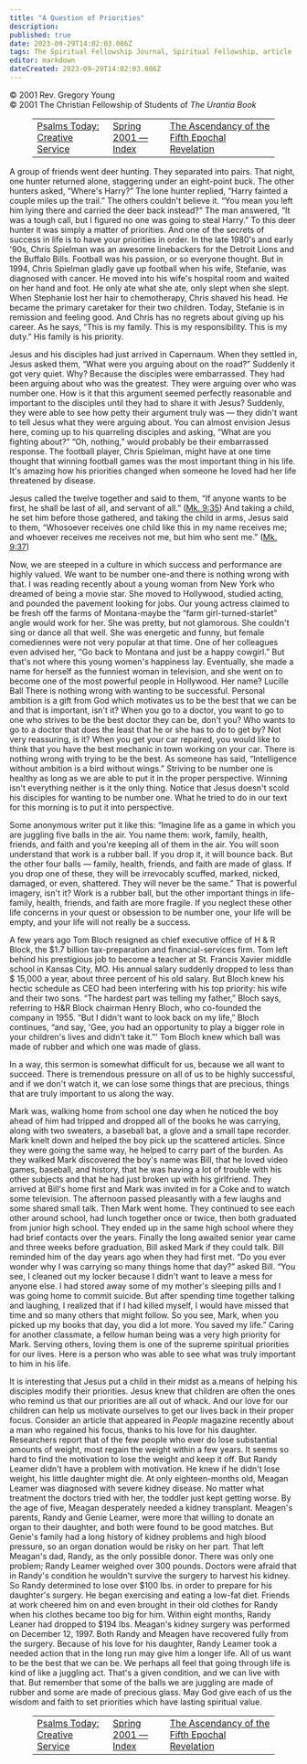 ```yaml
---
title: "A Question of Priorities"
description: 
published: true
date: 2023-09-29T14:02:03.086Z
tags: The Spiritual Fellowship Journal, Spiritual Fellowship, article
editor: markdown
dateCreated: 2023-09-29T14:02:03.086Z
---
```


<p class="v-card v-sheet theme--light grey lighten-3 px-2">© 2001 Rev. Gregory Young<br>© 2001 The Christian Fellowship of Students of <i>The Urantia Book</i></p>
<figure class="table chapter-navigator">
  <table>
    <tbody>
      <tr>
        <td>
        <a href="/en/article/Spiritual_Fellowship_Journal/Psalms_Today_15">
          <span class="mdi mdi-arrow-left-drop-circle"></span><span class="pl-2">Psalms Today: Creative Service</span>
        </a>
        </td>
        <td>
        <a href="/en/index/articles_spiritual_fellowship_journal#spring-2001">
          <span class="mdi mdi-book-open-variant"></span><span class="pl-2">Spring 2001 — Index</span>
        </a>
        </td>
        <td>
        <a href="/en/article/Meredith_Sprunger/The_Ascendancy_of_Fifth_Epochal_Revelation">
          <span class="pr-2">The Ascendancy of the Fifth Epochal Revelation</span><span class="mdi mdi-arrow-right-drop-circle"></span>
        </a>
        </td>
      </tr>
    </tbody>
  </table>
</figure>




A group of friends went deer hunting. They separated into pairs. That night, one hunter returned alone, staggering under an eight-point buck. The other hunters asked, “Where's Harry?” The lone hunter replied, “Harry fainted a couple miles up the trail.” The others couldn't believe it. “You mean you left him lying there and carried the deer back instead?” The man answered, “It was a tough call, but I figured no one was going to steal Harry.” To this deer hunter it was simply a matter of priorities. And one of the secrets of success in life is to have your priorities in order. In the late 1980's and early '90s, Chris Spielman was an awesome linebackers for the Detroit Lions and the Buffalo Bills. Football was his passion, or so everyone thought. But in 1994, Chris Spielman gladly gave up football when his wife, Stefanie, was diagnosed with cancer. He moved into his wife's hospital room and waited on her hand and foot. He only ate what she ate, only slept when she slept. When Stephanie lost her hair to chemotherapy, Chris shaved his head. He became the primary caretaker for their two children. Today, Stefanie is in remission and feeling good. And Chris has no regrets about giving up his career. As he says, “This is my family. This is my responsibility. This is my duty.” His family is his priority.

Jesus and his disciples had just arrived in Capernaum. When they settled in, Jesus asked them, “What were you arguing about on the road?” Suddenly it got very quiet. Why? Because the disciples were embarrassed. They had been arguing about who was the greatest. They were arguing over who was number one. How is it that this argument seemed perfectly reasonable and important to the disciples until they had to share it with Jesus? Suddenly, they were able to see how petty their argument truly was — they didn't want to tell Jesus what they were arguing about. You can almost envision Jesus here, coming up to his quarreling disciples and asking, “What are you fighting about?” “Oh, nothing,” would probably be their embarrassed response. The football player, Chris Spielman, might have at one time thought that winning football games was the most important thing in his life. It's amazing how his priorities changed when someone he loved had her life threatened by disease.

Jesus called the twelve together and said to them, “If anyone wants to be first, he shall be last of all, and servant of all.” ([Mk. 9:35](/en/Bible/Mark/9#v35)) And taking a child, he set him before those gathered, and taking the child in arms, Jesus said to them, “Whosoever receives one child like this in my name receives me; and whoever receives me receives not me, but him who sent me.” ([Mk. 9:37](/en/Bible/Mark/9#v37))

Now, we are steeped in a culture in which success and performance are highly valued. We want to be number one-and there is nothing wrong with that. I was reading recently about a young woman from New York who dreamed of being a movie star. She moved to Hollywood, studied acting, and pounded the pavement looking for jobs. Our young actress claimed to be fresh off the farms of Montana-maybe the “farm girl-turned-starlet” angle would work for her. She was pretty, but not glamorous. She couldn't sing or dance all that well. She was energetic and funny, but female comediennes were not very popular at that time. One of her colleagues even advised her, “Go back to Montana and just be a happy cowgirl.” But that's not where this young women's happiness lay. Eventually, she made a name for herself as the funniest woman in television, and she went on to become one of the most powerful people in Hollywood. Her name? Lucille Ball There is nothing wrong with wanting to be successful. Personal ambition is a gift from God which motivates us to be the best that we can be and that is important, isn't it? When you go to a doctor, you want to go to one who strives to be the best doctor they can be, don't you? Who wants to go to a doctor that does the least that he or she has to do to get by? Not very reassuring, is it? When you get your car repaired, you would like to think that you have the best mechanic in town working on your car. There is nothing wrong with trying to be the best. As someone has said, “Intelligence without ambition is a bird without wings.” Striving to be number one is healthy as long as we are able to put it in the proper perspective. Winning isn't everything neither is it the only thing. Notice that Jesus doesn't scold his disciples for wanting to be number one. What he tried to do in our text for this morning is to put it into perspective.

Some anonymous writer put it like this: “Imagine life as a game in which you are juggling five balls in the air. You name them: work, family, health, friends, and faith and you're keeping all of them in the air. You will soon understand that work is a rubber ball. If you drop it, it will bounce back. But the other four balls — family, health, friends, and faith are made of glass. If you drop one of these, they will be irrevocably scuffed, marked, nicked, damaged, or even, shattered. They will never be the same.” That is powerful imagery, isn't it? Work is a rubber ball, but the other important things in life-family, health, friends, and faith are more fragile. If you neglect these other life concerns in your quest or obsession to be number one, your life will be empty, and your life will not really be a success.

A few years ago Tom Bloch resigned as chief executive office of H & R Block, the \$1.7 billion tax-preparation and financial-services firm. Tom left behind his prestigious job to become a teacher at St. Francis Xavier middle school in Kansas City, MO. His annual salary suddenly dropped to less than \$ 15,000 a year, about three percent of his old salary. But Bloch knew his hectic schedule as CEO had been interfering with his top priority: his wife and their two sons. “The hardest part was telling my father,” Bloch says, referring to H&R Block chairman Henry Bloch, who co-founded the company in 1955. “But I didn't want to look back on my life,” Bloch continues, “and say, 'Gee, you had an opportunity to play a bigger role in your children's lives and didn't take it.”' Tom Bloch knew which ball was made of rubber and which one was made of glass.

In a way, this sermon is somewhat difficult for us, because we all want to succeed. There is tremendous pressure on all of us to be highly successful, and if we don't watch it, we can lose some things that are precious, things that are truly important to us along the way.

Mark was, walking home from school one day when he noticed the boy ahead of him had tripped and dropped all of the books he was carrying, along with two sweaters, a baseball bat, a glove and a small tape recorder. Mark knelt down and helped the boy pick up the scattered articles. Since they were going the same way, he helped to carry part of the burden. As they walked Mark discovered the boy's name was Bill, that he loved video games, baseball, and history, that he was having a lot of trouble with his other subjects and that he had just broken up with his girlfriend. They arrived at Bill's home first and Mark was invited in for a Coke and to watch some television. The afternoon passed pleasantly with a few laughs and some shared small talk. Then Mark went home. They continued to see each other around school, had lunch together once or twice, then both graduated from junior high school. They ended up in the same high school where they had brief contacts over the years. Finally the long awaited senior year came and three weeks before graduation, Bill asked Mark if they could talk. Bill reminded him of the day years ago when they had first met. “Do you ever wonder why I was carrying so many things home that day?” asked Bill. “You see, I cleaned out my locker because I didn't want to leave a mess for anyone else. I had stored away some of my mother's sleeping pills and I was going home to commit suicide. But after spending time together talking and laughing, I realized that if I had killed myself, I would have missed that time and so many others that might follow. So you see, Mark, when you picked up my books that day, you did a lot more. You saved my life.” Caring for another classmate, a fellow human being was a very high priority for Mark. Serving others, loving them is one of the supreme spiritual priorities for our lives. Here is a person who was able to see what was truly important to him in his life.

It is interesting that Jesus put a child in their midst as a.means of helping his disciples modify their priorities. Jesus knew that children are often the ones who remind us that our priorities are all out of whack. And our love for our children can help us motivate ourselves to get our lives back in their proper focus. Consider an article that appeared in _People_ magazine recently about a man who regained his focus, thanks to his love for his daughter. Researchers report that of the few people who ever do lose substantial amounts of weight, most regain the weight within a few years. It seems so hard to find the motivation to lose the weight and keep it off. But Randy Leamer didn't have a problem with motivation. He knew if he didn't lose weight, his little daughter might die. At only eighteen-months old, Meagan Leamer was diagnosed with severe kidney disease. No matter what treatment the doctors tried with her, the toddler just kept getting worse. By the age of five, Meagan desperately needed a kidney transplant. Meagen's parents, Randy and Genie Leamer, were more that willing to donate an organ to their daughter, and both were found to be good matches. But Genie's family had a long history of kidney problems and high blood pressure, so an organ donation would be risky on her part. That left Meagan's dad, Randy, as the only possible donor. There was only one problem; Randy Leamer weighed over 300 pounds. Doctors were afraid that in Randy's condition he wouldn't survive the surgery to harvest his kidney. So Randy determined to lose over $100 lbs. in order to prepare for his daughter's surgery. He began exercising and eating a low-fat diet. Friends at work cheered him on and even brought in their old clothes for Randy when his clothes became too big for him. Within eight months, Randy Leaner had dropped to $194 lbs. Meagan's kidney surgery was performed on December 12, 1997. Both Randy and Meagen have recovered fully from the surgery. Because of his love for his daughter, Randy Leamer took a needed action that in the long run may give him a longer life. All of us want to be the best that we can be. We perhaps all feel that going through life is kind of like a juggling act. That's a given condition, and we can live with that. But remember that some of the balls we are juggling are made of rubber and some are made of precious glass. May God give each of us the wisdom and faith to set priorities which have lasting spiritual value.

<figure class="table chapter-navigator">
  <table>
    <tbody>
      <tr>
        <td>
        <a href="/en/article/Spiritual_Fellowship_Journal/Psalms_Today_15">
          <span class="mdi mdi-arrow-left-drop-circle"></span><span class="pl-2">Psalms Today: Creative Service</span>
        </a>
        </td>
        <td>
        <a href="/en/index/articles_spiritual_fellowship_journal#spring-2001">
          <span class="mdi mdi-book-open-variant"></span><span class="pl-2">Spring 2001 — Index</span>
        </a>
        </td>
        <td>
        <a href="/en/article/Meredith_Sprunger/The_Ascendancy_of_Fifth_Epochal_Revelation">
          <span class="pr-2">The Ascendancy of the Fifth Epochal Revelation</span><span class="mdi mdi-arrow-right-drop-circle"></span>
        </a>
        </td>
      </tr>
    </tbody>
  </table>
</figure>
